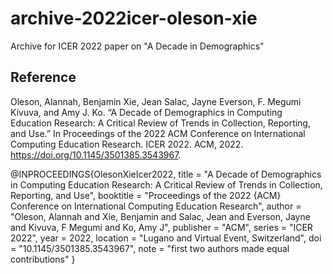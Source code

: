 # archive-2022icer-oleson-xie
Archive for ICER 2022 paper on "A Decade in Demographics"

## Reference
Oleson, Alannah, Benjamin Xie, Jean Salac, Jayne Everson, F. Megumi Kivuva, and Amy J. Ko. “A Decade of Demographics in Computing Education Research: A Critical Review of Trends in Collection, Reporting, and Use.” In Proceedings of the 2022 ACM Conference on International Computing Education Research. ICER 2022. ACM, 2022. https://doi.org/10.1145/3501385.3543967.

@INPROCEEDINGS{OlesonXieIcer2022,
  title           = "A Decade of Demographics in Computing Education Research:
                     A Critical Review of Trends in Collection, Reporting, and
                     Use",
  booktitle       = "Proceedings of the 2022 {ACM} Conference on International
                     Computing Education Research",
  author          = "Oleson, Alannah and Xie, Benjamin and Salac, Jean and
                     Everson, Jayne and Kivuva, F Megumi and Ko, Amy J",
  publisher       = "ACM",
  series          = "ICER 2022",
  year            =  2022,
  location        = "Lugano and Virtual Event, Switzerland",
  doi             = "10.1145/3501385.3543967",
  note            = "first two authors made equal contributions"
}


